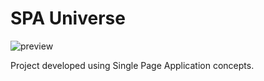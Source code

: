 # SPA Universe

![preview](./.github/README01.gif)

Project developed using Single Page Application concepts.

